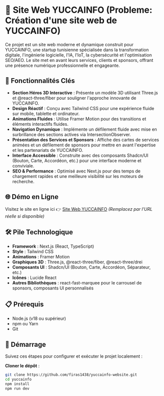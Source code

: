 # 🌟 Site Web YUCCAINFO (Probleme: Création d'une site web de YUCCAINFO)

Ce projet est un site web moderne et dynamique construit pour YUCCAINFO, une startup tunisienne spécialisée dans la transformation digitale, l'ingénierie logicielle, l'IA, l'IoT, la cybersécurité et l'optimisation SEO/AEO. Le site met en avant leurs services, clients et sponsors, offrant une présence numérique professionnelle et engageante.

## 🚀 Fonctionnalités Clés

- **Section Héros 3D Interactive** : Présente un modèle 3D utilisant Three.js et @react-three/fiber pour souligner l'approche innovante de YUCCAINFO.
- **Design Réactif** : Conçu avec Tailwind CSS pour une expérience fluide sur mobile, tablette et ordinateur.
- **Animations Fluides** : Utilise Framer Motion pour des transitions et éléments interactifs fluides.
- **Navigation Dynamique** : Implémente un défilement fluide avec mise en surbrillance des sections actives via IntersectionObserver.
- **Présentation des Services et Sponsors** : Affiche des cartes de services animées et un défilement de sponsors pour mettre en avant l'expertise et les partenariats de YUCCAINFO.
- **Interface Accessible** : Construite avec des composants Shadcn/UI (Bouton, Carte, Accordéon, etc.) pour une interface moderne et conviviale.
- **SEO & Performance** : Optimisé avec Next.js pour des temps de chargement rapides et une meilleure visibilité sur les moteurs de recherche.

## 🌐 Démo en Ligne

Visitez le site en ligne ici 👉 [Site Web YUCCAINFO](#) *(Remplacez par l'URL réelle si disponible)*

## 🛠️ Pile Technologique

- **Framework** : Next.js (React, TypeScript)
- **Style** : Tailwind CSS
- **Animations** : Framer Motion
- **Graphiques 3D** : Three.js, @react-three/fiber, @react-three/drei
- **Composants UI** : Shadcn/UI (Bouton, Carte, Accordéon, Séparateur, etc.)
- **Icônes** : Lucide React
- **Autres Bibliothèques** : react-fast-marquee pour le carrousel de sponsors, composants UI personnalisés

## 📋 Prérequis

- Node.js (v18 ou supérieur)
- npm ou Yarn
- Git

## 🏁 Démarrage

Suivez ces étapes pour configurer et exécuter le projet localement :

**Cloner le dépôt** :
   ```bash
   git clone https://github.com/firas1438/yuccainfo-website.git
   cd yuccainfo
   npm install
   npm run dev
   ```
